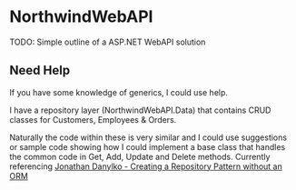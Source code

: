 # NorthwindWebAPI
TODO: Simple outline of a ASP.NET WebAPI solution

## Need Help
If you have some knowledge of generics, I could use help.

I have a repository layer (NorthwindWebAPI.Data) that contains CRUD classes for Customers, Employees & Orders.

Naturally the code within these is very similar and I could use suggestions or sample code showing how I could implement a base class that handles the common code in Get, Add, Update and Delete methods.
Currently referencing  [Jonathan Danylko - Creating a Repository Pattern without an ORM](https://www.danylkoweb.com/Blog/creating-a-repository-pattern-without-an-orm-A9)


